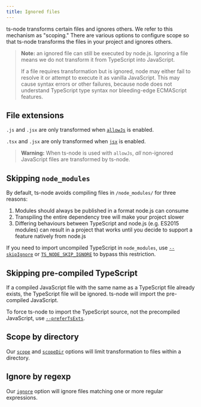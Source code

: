 ```yaml
---
title: Ignored files
---
```


ts-node transforms certain files and ignores others.  We refer to this mechanism as "scoping."  There are various
options to configure scope so that ts-node transforms the files in your project and ignores others.

> **Note:** an ignored file can still be executed by node.js.  Ignoring a file means we do not transform it from TypeScript into JavaScript.
>
> If a file requires transformation but is ignored, node may either fail to resolve it or attempt to execute it as vanilla JavaScript.  This may cause syntax errors or other failures, because node does not understand TypeScript type syntax nor bleeding-edge ECMAScript features.

## File extensions

`.js` and `.jsx` are only transformed when [`allowJs`](https://www.typescriptlang.org/docs/handbook/compiler-options.html#compiler-options) is enabled.

`.tsx` and `.jsx` are only transformed when [`jsx`](https://www.typescriptlang.org/docs/handbook/jsx.html) is enabled.

> **Warning:** When ts-node is used with `allowJs`, _all_ non-ignored JavaScript files are transformed by ts-node.

## Skipping `node_modules`

By default, ts-node avoids compiling files in `/node_modules/` for three reasons:

1. Modules should always be published in a format node.js can consume
2. Transpiling the entire dependency tree will make your project slower
3. Differing behaviours between TypeScript and node.js (e.g. ES2015 modules) can result in a project that works until you decide to support a feature natively from node.js

If you need to import uncompiled TypeScript in `node_modules`, use [`--skipIgnore`](./options#transpilation) or [`TS_NODE_SKIP_IGNORE`](./options#transpilation) to bypass this restriction.

## Skipping pre-compiled TypeScript

If a compiled JavaScript file with the same name as a TypeScript file already exists, the TypeScript file will be ignored.  ts-node will import the pre-compiled JavaScript.

To force ts-node to import the TypeScript source, not the precompiled JavaScript, use [`--preferTsExts`](./options#prefertsexts).

## Scope by directory

Our [`scope`](./options.md#scope) and [`scopeDir`](./options.md#scopedir) options will limit transformation to files
within a directory.

## Ignore by regexp

Our [`ignore`](./options.md#ignore) option will ignore files matching one or more regular expressions.

